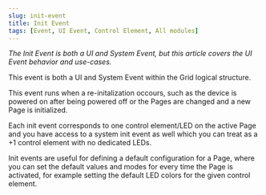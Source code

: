 ```yaml
---
slug: init-event
title: Init Event
tags: [Event, UI Event, Control Element, All modules]
---
```


*The Init Event is both a UI and System Event, but this article covers the UI Event behavior and use-cases.*

This event is both a UI and System Event within the Grid logical structure.

This event runs when a re-initalization occours, such as the device is powered on after being powered off or the Pages are changed and a new Page is initialized.

Each init event corresponds to one control element/LED on the active Page and you have access to a system init event as well which you can treat as a +1 control element with no dedicated LEDs.

Init events are useful for defining a default configuration for a Page, where you can set the default values and modes for every time the Page is activated, for example setting the default LED colors for the given control element.